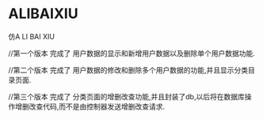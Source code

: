 # ALIBAIXIU
仿A LI BAI XIU

//第一个版本
完成了 用户数据的显示和新增用户数据以及删除单个用户数据功能.

//第二个版本
完成了 用户数据的修改和删除多个用户数据的功能,并且显示分类目录页面.

//第三个版本
完成了 分类页面的增删改查功能,并且封装了db,以后将在数据库操作增删改查代码,而不是由控制器发送增删改查请求.
